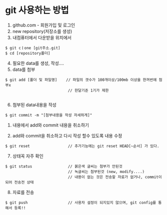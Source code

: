# git 사용하는 방법
1. github.com - 회원가입 및 로그인
2. new repository(저장소를 생성)
3. 내컴퓨터에서 다운받을 위치에서

```sehll
$ git cㅣone [git주소.git]
$ cd [repository폴더]
```

4. 필요한 data를 생성, 작성....
5. data를 첨부

```shell
$ git add [폴더 및 파일명]    // 파일의 갯수가 100개이상/100mb 이상을 한꺼번에 첨부x
                            // 한달기준 1기가 제한
  
```

6. 첨부된 data내용을 작성

```shell
$ git commit -m "[첨부내용을 작성 자세하게]"
```
1. 내용에서 add와 commit 내용을 취소하기

7. add와  commit을 취소하고 다시 작성 할수 있도록 내용 수정

```shell
$ git reset					// 추가기능에는 git reset HEAD[~순서] 가 있다.
```

7. 상태꼭 자주 확인
```shell
$ git status                // 붉은색 글씨는 첨부가 안된것
                            // 녹글씨는 첨부된것 (new, modify....)
                            // 내용이 없는 것은 전송할 자료가 없거나, commit이되어 전송전 상태
```

8. 자료를 전송

```shell
$ git push 					// 사용자 설정이 되지있지 않으며, git config를 통해서 등록!!
```

